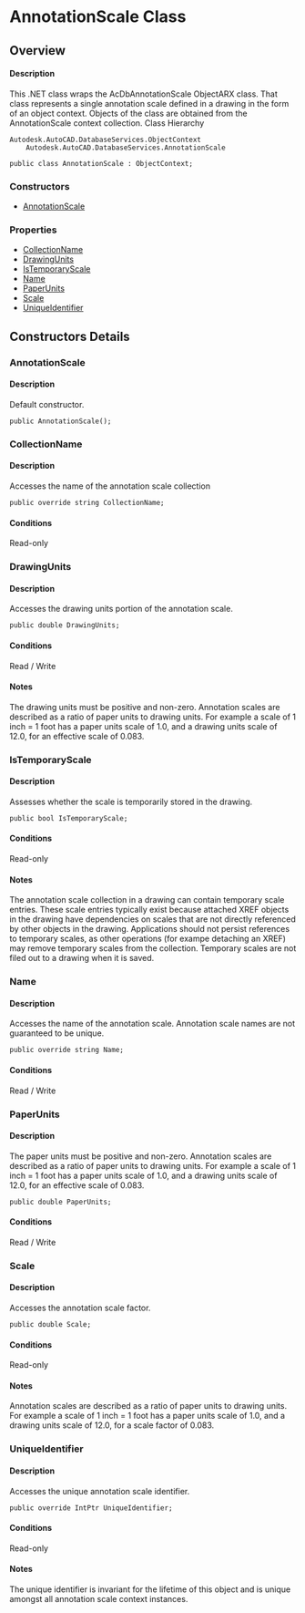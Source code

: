 # AnnotationScale Class

## Overview

#### Description
This .NET class wraps the AcDbAnnotationScale ObjectARX class. 
That class represents a single annotation scale defined in a drawing in the form of an object context. Objects of the class are obtained from the AnnotationScale context collection.
Class Hierarchy
```text
Autodesk.AutoCAD.DatabaseServices.ObjectContext
    Autodesk.AutoCAD.DatabaseServices.AnnotationScale
```

```text
public class AnnotationScale : ObjectContext;
```

### Constructors

- [AnnotationScale](#annotationscale)

### Properties

- [CollectionName](#collectionname)
- [DrawingUnits](#drawingunits)
- [IsTemporaryScale](#istemporaryscale)
- [Name](#name)
- [PaperUnits](#paperunits)
- [Scale](#scale)
- [UniqueIdentifier](#uniqueidentifier)


## Constructors Details

### AnnotationScale

#### Description
Default constructor.
```text
public AnnotationScale();
```

### CollectionName

#### Description
Accesses the name of the annotation scale collection
```text
public override string CollectionName;
```

#### Conditions
Read-only
### DrawingUnits

#### Description
Accesses the drawing units portion of the annotation scale.
```text
public double DrawingUnits;
```

#### Conditions
Read / Write
#### Notes
The drawing units must be positive and non-zero. Annotation scales are described as a ratio of paper units to drawing units. For example a scale of 1 inch = 1 foot has a paper units scale of 1.0, and a drawing units scale of 12.0, for an effective scale of 0.083.
### IsTemporaryScale

#### Description
Assesses whether the scale is temporarily stored in the drawing.
```text
public bool IsTemporaryScale;
```

#### Conditions
Read-only
#### Notes
The annotation scale collection in a drawing can contain temporary scale entries. These scale entries typically exist because attached XREF objects in the drawing have dependencies on scales that are not directly referenced by other objects in the drawing. Applications should not persist references to temporary scales, as other operations (for exampe detaching an XREF) may remove temporary scales from the collection. Temporary scales are not filed out to a drawing when it is saved.
### Name

#### Description
Accesses the name of the annotation scale. Annotation scale names are not guaranteed to be unique.
```text
public override string Name;
```

#### Conditions
Read / Write
### PaperUnits

#### Description
The paper units must be positive and non-zero. Annotation scales are described as a ratio of paper units to drawing units. For example a scale of 1 inch = 1 foot has a paper units scale of 1.0, and a drawing units scale of 12.0, for an effective scale of 0.083.
```text
public double PaperUnits;
```

#### Conditions
Read / Write
### Scale

#### Description
Accesses the annotation scale factor.
```text
public double Scale;
```

#### Conditions
Read-only
#### Notes
Annotation scales are described as a ratio of paper units to drawing units. For example a scale of 1 inch = 1 foot has a paper units scale of 1.0, and a drawing units scale of 12.0, for a scale factor of 0.083.
### UniqueIdentifier

#### Description
Accesses the unique annotation scale identifier.
```text
public override IntPtr UniqueIdentifier;
```

#### Conditions
Read-only
#### Notes
The unique identifier is invariant for the lifetime of this object and is unique amongst all annotation scale context instances.